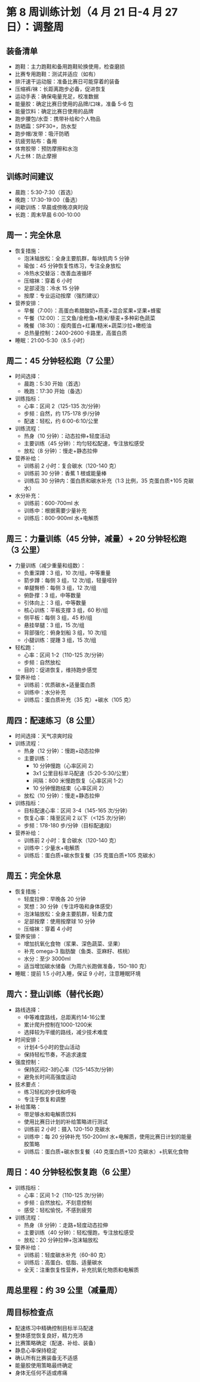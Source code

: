 # 第 8 周训练计划（4 月 21 日-4 月 27 日）：调整周

## 装备清单

- 跑鞋：主力跑鞋和备用跑鞋轮换使用，检查磨损
- 比赛专用跑鞋：测试并适应（如有）
- 排汗速干运动服：准备比赛日可能穿着的装备
- 压缩裤/袜：长距离跑步必备，促进恢复
- 运动手表：确保电量充足，校准数据
- 能量胶：确定比赛日使用的品牌/口味，准备 5-6 包
- 能量饮料：确定比赛日使用的品牌
- 跑步腰包/水壶：携带补给和个人物品
- 防晒霜：SPF30+，防水型
- 跑步帽/发带：吸汗防晒
- 抗疲劳贴布：备用
- 体育胶带：预防摩擦和水泡
- 凡士林：防止摩擦

## 训练时间建议

- 晨跑：5:30-7:30（首选）
- 晚跑：17:30-19:00（备选）
- 间歇训练：早晨或傍晚凉爽时段
- 长跑：周末早晨 6:00-10:00

## 周一：完全休息

- 恢复措施：
  - 泡沫轴放松：全身主要肌群，每块肌肉 5 分钟
  - 瑜伽：45 分钟恢复性练习，专注全身放松
  - 冷热水交替浴：改善血液循环
  - 压缩袜：穿着 6 小时
  - 足部浸泡：冷水 15 分钟
  - 按摩：专业运动按摩（强烈建议）
- 营养安排：
  - 早餐（7:00）：高蛋白希腊酸奶+燕麦+混合浆果+坚果+蜂蜜
  - 午餐（12:00）：三文鱼/金枪鱼+糙米/藜麦+多种彩色蔬菜
  - 晚餐（18:30）：瘦肉蛋白+红薯/糙米+蔬菜沙拉+橄榄油
  - 总热量控制：2400-2600 卡路里，高蛋白质
- 睡眠：21:00-5:30（8.5 小时）

## 周二：45 分钟轻松跑（7 公里）

- 时间选择：
  - 晨跑：5:30 开始（首选）
  - 晚跑：17:30 开始（备选）
- 训练指标：
  - 心率：区间 2（125-135 次/分钟）
  - 步频：自然，约 175-178 步/分钟
  - 配速：轻松，约 6:00-6:10/公里
- 训练流程：
  - 热身（10 分钟）：动态拉伸+轻度活动
  - 主要训练（45 分钟）：均匀轻松配速，专注放松感受
  - 放松（8 分钟）：慢走+静态拉伸
- 营养补给：
  - 训练前 2 小时：复合碳水（120-140 克）
  - 训练前 30 分钟：香蕉 1 根或能量棒
  - 训练后 30 分钟内：蛋白质和碳水补充（1:3 比例，35 克蛋白质+105 克碳水）
- 水分补充：
  - 训练前：600-700ml 水
  - 训练中：根据需要少量补充
  - 训练后：800-900ml 水+电解质

## 周三：力量训练（45 分钟，减量）+ 20 分钟轻松跑（3 公里）

- 力量训练（减少重量和组数）：
  - 负重深蹲：3 组，10 次/组，中等重量
  - 箭步蹲：每侧 3 组，12 次/组，轻量哑铃
  - 单腿臀桥：每侧 3 组，12 次/组
  - 俯卧撑：3 组，中等数量
  - 引体向上：3 组，中等数量
  - 核心训练：平板支撑 3 组，60 秒/组
  - 侧平板：每侧 3 组，45 秒/组
  - 悬挂举腿：3 组，15 次/组
  - 背部强化：俯身划船 3 组，10 次/组
  - 小腿训练：提踵 3 组，15 次/组
- 轻松跑：
  - 心率：区间 1-2（110-125 次/分钟）
  - 步频：自然放松
  - 目的：促进恢复，维持跑步感觉
- 营养补给：
  - 训练前：优质碳水+适量蛋白质
  - 训练中：水分补充
  - 训练后：蛋白质补充（35 克）+碳水（105 克）

## 周四：配速练习（8 公里）

- 时间选择：天气凉爽时段
- 训练流程：
  - 热身（12 分钟）：慢跑+动态拉伸
  - 主要训练：
    - 10 分钟慢跑（心率区间 2）
    - 3x1 公里目标半马配速（5:20-5:30/公里）
    - 间隔：800 米慢跑恢复（心率区间 1-2）
    - 10 分钟慢跑结束（心率区间 2）
  - 放松（10 分钟）：慢走+静态拉伸
- 训练指标：
  - 目标配速心率：区间 3-4（145-165 次/分钟）
  - 恢复心率：降至区间 2 以下（<125 次/分钟）
  - 步频：178-180 步/分钟（目标配速段）
- 营养补给：
  - 训练前 2 小时：复合碳水（120-140 克）
  - 训练中：少量水+电解质
  - 训练后：蛋白质+碳水恢复餐（35 克蛋白质+105 克碳水）

## 周五：完全休息

- 恢复措施：
  - 轻度拉伸：早晚各 20 分钟
  - 冥想：30 分钟（专注呼吸和身体感受）
  - 泡沫轴放松：全身主要肌群，轻柔力度
  - 足部按摩：使用按摩球 10 分钟
  - 压缩袜：穿着 4 小时
- 营养安排：
  - 增加抗氧化食物（浆果、深色蔬菜、坚果）
  - 补充 omega-3 脂肪酸（鱼类、亚麻籽、核桃）
  - 水分：至少 3000ml
  - 适当增加碳水储备（为周六长跑做准备，150-180 克）
- 睡眠：提前 1.5 小时入睡，保证 9 小时，注意睡眠环境

## 周六：登山训练（替代长跑）

- 路线选择：
  - 中等难度路线，总距离约14-16公里
  - 累计爬升控制在1000-1200米
  - 选择较为平缓的路线，减少技术难度
- 时间安排：
  - 计划4-5小时的登山活动
  - 保持轻松节奏，不追求速度
- 强度控制：
  - 保持区间2-3的心率（125-145次/分钟）
  - 避免长时间高强度运动
- 技术要点：
  - 练习轻松的步伐和呼吸
  - 专注于恢复和调整
- 补给策略：
  - 带足够水和电解质饮料
  - 使用比赛日计划的补给策略进行测试
  - 训练前 2 小时：摄入 120-150 克碳水
  - 训练中：每 20 分钟补充 150-200ml 水+电解质，使用比赛日计划的能量胶策略
  - 训练后：蛋白质+碳水恢复餐（40 克蛋白质+120 克碳水）+抗氧化食物

## 周日：40 分钟轻松恢复跑（6 公里）

- 训练指标：
  - 心率：区间 1-2（110-125 次/分钟）
  - 步频：自然放松，不刻意控制
  - 感受：轻松愉悦，不感到疲劳
- 训练流程：
  - 热身（8 分钟）：走路+轻度动态拉伸
  - 主要训练（40 分钟）：轻松慢跑，专注放松感受
  - 放松：20 分钟拉伸+泡沫轴放松
- 营养补给：
  - 训练前：轻度碳水补充（60-80 克）
  - 训练后：高蛋白、低脂、适量碳水
  - 全天：注重恢复性营养，补充抗氧化物质和电解质

## 周总里程：约 39 公里（减量周）

## 周目标检查点

- 配速练习中精确控制目标半马配速
- 整体感觉恢复良好，精力充沛
- 比赛策略确定（配速、补给、装备）
- 静息心率保持稳定
- 确认所有比赛装备无不适感
- 能量胶使用策略最终确定
- 身体无任何不适或疼痛
